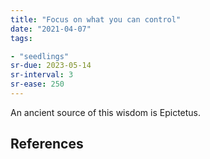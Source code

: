 ```yaml
---
title: "Focus on what you can control"
date: "2021-04-07"
tags:

- "seedlings"
sr-due: 2023-05-14
sr-interval: 3
sr-ease: 250
---
```


An ancient source of this wisdom is Epictetus.

## References